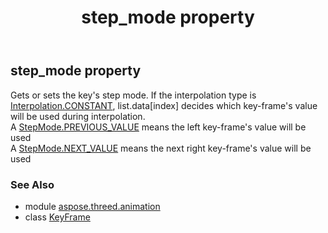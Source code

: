 ﻿---
title: step_mode property
second_title: Aspose.3D for Python via .NET API References
description: 
type: docs
weight: 120
url: /python-net/aspose.threed.animation/keyframe/step_mode/
is_root: false
---

## step_mode property


Gets or sets the key's step mode.
If the interpolation type is [Interpolation.CONSTANT](/3d/python-net/aspose.threed.animation/interpolation#CONSTANT), list.data[index] decides which key-frame's value will be used during interpolation.  
A [StepMode.PREVIOUS_VALUE](/3d/python-net/aspose.threed.animation/stepmode#PREVIOUS_VALUE) means the left key-frame's value will be used  
A [StepMode.NEXT_VALUE](/3d/python-net/aspose.threed.animation/stepmode#NEXT_VALUE) means the next right key-frame's value will be used

### See Also
* module [aspose.threed.animation](../../)
* class [KeyFrame](/3d/python-net/aspose.threed.animation/keyframe)
